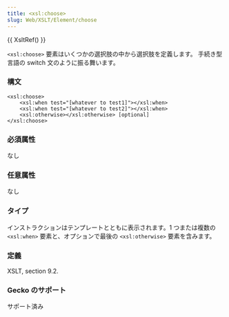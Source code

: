 ```yaml
---
title: <xsl:choose>
slug: Web/XSLT/Element/choose
---
```


{{ XsltRef() }}

`<xsl:choose>` 要素はいくつかの選択肢の中から選択肢を定義します。 手続き型言語の switch 文のように振る舞います。

### 構文

```
<xsl:choose>
    <xsl:when test="[whatever to test1]"></xsl:when>
    <xsl:when test="[whatever to test2]"></xsl:when>
    <xsl:otherwise></xsl:otherwise> [optional]
</xsl:choose>
```

### 必須属性

なし

### 任意属性

なし

### タイプ

インストラクションはテンプレートとともに表示されます。1 つまたは複数の `<xsl:when>` 要素と、オプションで最後の `<xsl:otherwise>` 要素を含みます。

### 定義

XSLT, section 9.2.

### Gecko のサポート

サポート済み
